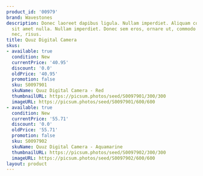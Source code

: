 ```yaml
---
product_id: '00979'
brand: Wavestones
description: Donec laoreet dapibus ligula. Nullam imperdiet. Aliquam commodo lacus
  sit amet nulla. Nullam imperdiet. Donec sem eros, ornare ut, commodo eu, tempor
  nec, risus.
title: Quuz Digital Camera
skus:
- available: true
  condition: New
  currentPrice: '40.95'
  discount: '0.0'
  oldPrice: '40.95'
  promotion: false
  sku: S0097901
  skuName: Quuz Digital Camera - Red
  thumbnailURL: https://picsum.photos/seed/S0097901/300/300
  imageURL: https://picsum.photos/seed/S0097901/600/600
- available: true
  condition: New
  currentPrice: '55.71'
  discount: '0.0'
  oldPrice: '55.71'
  promotion: false
  sku: S0097902
  skuName: Quuz Digital Camera - Aquamarine
  thumbnailURL: https://picsum.photos/seed/S0097902/300/300
  imageURL: https://picsum.photos/seed/S0097902/600/600
layout: product
---
```

